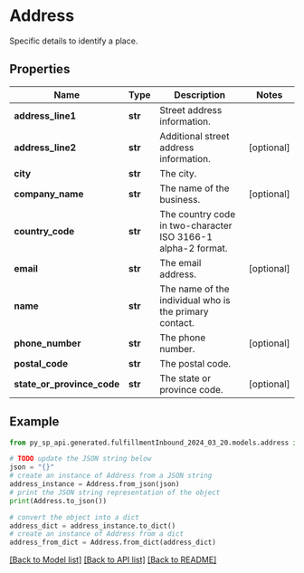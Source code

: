 # Address

Specific details to identify a place.

## Properties

Name | Type | Description | Notes
------------ | ------------- | ------------- | -------------
**address_line1** | **str** | Street address information. | 
**address_line2** | **str** | Additional street address information. | [optional] 
**city** | **str** | The city. | 
**company_name** | **str** | The name of the business. | [optional] 
**country_code** | **str** | The country code in two-character ISO 3166-1 alpha-2 format. | 
**email** | **str** | The email address. | [optional] 
**name** | **str** | The name of the individual who is the primary contact. | 
**phone_number** | **str** | The phone number. | [optional] 
**postal_code** | **str** | The postal code. | 
**state_or_province_code** | **str** | The state or province code. | [optional] 

## Example

```python
from py_sp_api.generated.fulfillmentInbound_2024_03_20.models.address import Address

# TODO update the JSON string below
json = "{}"
# create an instance of Address from a JSON string
address_instance = Address.from_json(json)
# print the JSON string representation of the object
print(Address.to_json())

# convert the object into a dict
address_dict = address_instance.to_dict()
# create an instance of Address from a dict
address_from_dict = Address.from_dict(address_dict)
```
[[Back to Model list]](../README.md#documentation-for-models) [[Back to API list]](../README.md#documentation-for-api-endpoints) [[Back to README]](../README.md)


